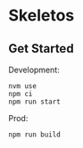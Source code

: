# Skeletos

## Get Started

Development:
```
nvm use
npm ci
npm run start
```

Prod:
```
npm run build
```